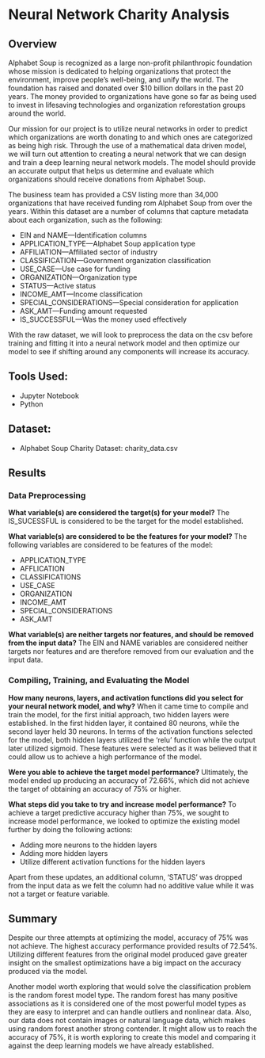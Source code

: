# Neural Network Charity Analysis

## Overview
Alphabet Soup is recognized as a large non-profit philanthropic foundation whose mission is dedicated to helping organizations that protect the environment, improve people’s well-being, and unify the world. The foundation has raised and donated over $10 billion dollars in the past 20 years. The money provided to organizations have gone so far as being used to invest in lifesaving technologies and organization reforestation groups around the world.

Our mission for our project is to utilize neural networks in order to predict which organizations are worth donating to and which ones are categorized as being high risk. Through the use of a mathematical data driven model, we will turn out attention to creating a neural network that we can design and train a deep learning neural network models. The model should provide an accurate output that helps us determine and evaluate which organizations should receive donations from Alphabet Soup. 

The business team has provided a CSV listing more than 34,000 organizations that have received funding rom Alphabet Soup from over the years. Within this dataset are a number of columns that capture metadata about each organization, such as the following:
- EIN and NAME—Identification columns
- APPLICATION_TYPE—Alphabet Soup application type
- AFFILIATION—Affiliated sector of industry
- CLASSIFICATION—Government organization classification
- USE_CASE—Use case for funding
- ORGANIZATION—Organization type
- STATUS—Active status
- INCOME_AMT—Income classification
- SPECIAL_CONSIDERATIONS—Special consideration for application
- ASK_AMT—Funding amount requested
- IS_SUCCESSFUL—Was the money used effectively

With the raw dataset, we will look to preprocess the data on the csv before training and fitting it into a neural network model and then optimize our model to see if shifting around any components will increase its accuracy. 

## Tools Used:
- Jupyter Notebook
- Python

## Dataset:
- Alphabet Soup Charity Dataset: charity_data.csv

## Results

### Data Preprocessing

**What variable(s) are considered the target(s) for your model?**
The IS_SUCESSFUL is considered to be the target for the model established.

**What variable(s) are considered to be the features for your model?**
The following variables are considered to be features of the model:
- APPLICATION_TYPE
- AFFLICATION
- CLASSIFICATIONS
- USE_CASE
- ORGANIZATION
- INCOME_AMT
- SPECIAL_CONSIDERATIONS
- ASK_AMT

**What variable(s) are neither targets nor features, and should be removed from the input data?**
The EIN and NAME variables are considered neither targets nor features and are therefore removed from our evaluation and the input data. 

### Compiling, Training, and Evaluating the Model
**How many neurons, layers, and activation functions did you select for your neural network model, and why?**
When it came time to compile and train the model, for the first initial approach, two hidden layers were established. In the first hidden layer, it contained 80 neurons, while the second layer held 30 neurons. In terms of the activation functions selected for the model, both hidden layers utilized the ‘relu’ function while the output later utilized sigmoid. These features were selected as it was believed that it could allow us to achieve a high performance of the model.

**Were you able to achieve the target model performance?**
Ultimately, the model ended up producing an accuracy of 72.66%, which did not achieve the target of obtaining an accuracy of 75% or higher.

**What steps did you take to try and increase model performance?**
To achieve a target predictive accuracy higher than 75%, we sought to increase model performance, we looked to optimize the existing model further by doing the following actions:
- Adding more neurons to the hidden layers
- Adding more hidden layers
- Utilize different activation functions for the hidden layers

Apart from these updates, an additional column, ‘STATUS’ was dropped from the input data as we felt the column had no additive value while it was not a target or feature variable.

## Summary
Despite our three attempts at optimizing the model, accuracy of 75% was not achieve. The highest accuracy performance provided results of 72.54%. Utilizing different features from the original model produced gave greater insight on the smallest optimizations have a big impact on the accuracy produced via the model.

Another model worth exploring that would solve the classification problem is the random forest model type. The random forest has many positive associations as it is considered one of the most powerful model types as they are easy to interpret and can handle outliers and nonlinear data. Also, our data does not contain images or natural language data, which makes using random forest another strong contender. It might allow us to reach the accuracy of 75%, it is worth exploring to create this model and comparing it against the deep learning models we have already established. 






